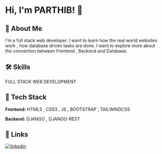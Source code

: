 # Hi, I'm PARTHIB! 👋

## 🚀 About Me
I'm a full stack web developer. I want to learn how the real world websites work , how database driven tasks are done. I want to explore more about the connection between Frontend , Backend and Database.


## 🛠 Skills
FULL STACK WEB DEVELOPMENT


## 🔦 Tech Stack

**Frontend:** HTML5 , CSS3 , JS , BOOTSTRAP , TAILWINDCSS

**Backend:** DJANGO , DJANGO-REST



## 🎷 Links
[![linkedin](https://img.shields.io/badge/linkedin-0A66C2?style=for-the-badge&logo=linkedin&logoColor=white)](https://www.linkedin.com/in/parthib-kumar-deb-a438a6234/)
